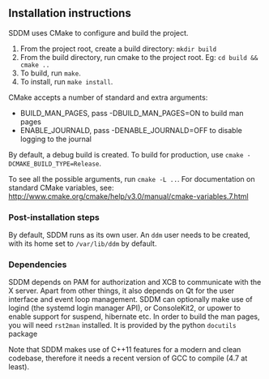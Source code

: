 ## Installation instructions

SDDM uses CMake to configure and build the project.

  1. From the project root, create a build directory: `mkdir build`
  2. From the build directory, run cmake to the project root. Eg: `cd build && cmake ..`
  3. To build, run `make`.
  4. To install, run `make install`.

CMake accepts a number of standard and extra arguments:

  - BUILD_MAN_PAGES, pass -DBUILD_MAN_PAGES=ON to build man pages
  - ENABLE_JOURNALD, pass -DENABLE_JOURNALD=OFF
    to disable logging to the journal

By default, a debug build is created. To build for production, use
`cmake -DCMAKE_BUILD_TYPE=Release`.

To see all the possible arguments, run `cmake -L ..`.
For documentation on standard CMake variables, see:
  http://www.cmake.org/cmake/help/v3.0/manual/cmake-variables.7.html

### Post-installation steps

By default, SDDM runs as its own user. An `ddm` user needs to be created, with
its home set to `/var/lib/ddm` by default.

### Dependencies

SDDM depends on PAM for authorization and XCB to communicate with the X server.
Apart from other things, it also depends on Qt for the user interface and event
loop management.
SDDM can optionally make use of logind (the systemd login manager API), or
ConsoleKit2, or upower to enable support for suspend, hibernate etc.
In order to build the man pages, you will need `rst2man` installed. It is
provided by the python `docutils` package

Note that SDDM makes use of C++11 features for a modern and clean codebase,
therefore it needs a recent version of GCC to compile (4.7 at least).
